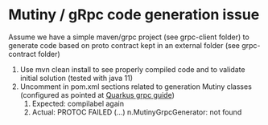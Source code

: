 # Mutiny / gRpc code generation issue

Assume we have a simple maven/grpc project (see grpc-client folder) to generate code based on proto contract kept in an external folder (see grpc-contract folder)
1) Use mvn clean install to see properly compiled code and to validate initial solution (tested with java 11)
2) Uncomment in pom.xml sections related to generation Mutiny classes (configured as pointed at [Quarkus grpc guide](https://quarkus.io/guides/grpc-getting-started#generating-java-files-from-proto-with-protobuf-maven-plugin))
   1) Expected: compilabel again
   2) Actual: PROTOC FAILED (...) n.MutinyGrpcGenerator: not found

